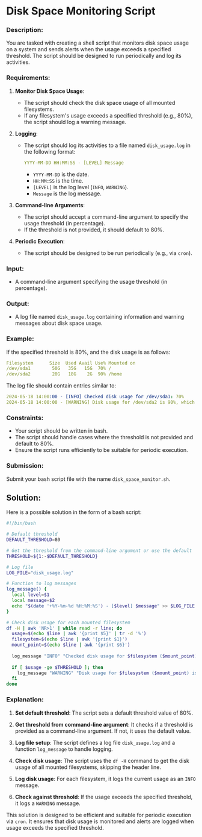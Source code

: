 # Disk Space Monitoring Script

### Description:
You are tasked with creating a shell script that monitors disk space usage on a system and sends alerts when the usage exceeds a specified threshold. The script should be designed to run periodically and log its activities.

### Requirements:
1. **Monitor Disk Space Usage**:
   - The script should check the disk space usage of all mounted filesystems.
   - If any filesystem's usage exceeds a specified threshold (e.g., 80%), the script should log a warning message.

2. **Logging**:
   - The script should log its activities to a file named `disk_usage.log` in the following format:
     ```yaml
     YYYY-MM-DD HH:MM:SS - [LEVEL] Message
     ```
     - `YYYY-MM-DD` is the date.
     - `HH:MM:SS` is the time.
     - `[LEVEL]` is the log level (`INFO`, `WARNING`).
     - `Message` is the log message.

3. **Command-line Arguments**:
   - The script should accept a command-line argument to specify the usage threshold (in percentage).
   - If the threshold is not provided, it should default to 80%.

4. **Periodic Execution**:
   - The script should be designed to be run periodically (e.g., via `cron`).

### Input:
- A command-line argument specifying the usage threshold (in percentage).

### Output:
- A log file named `disk_usage.log` containing information and warning messages about disk space usage.

### Example:
If the specified threshold is 80%, and the disk usage is as follows:

```yaml
Filesystem      Size  Used Avail Use% Mounted on
/dev/sda1        50G   35G   15G  70% /
/dev/sda2        20G   18G    2G  90% /home
```

The log file should contain entries similar to:
```yaml
2024-05-18 14:00:00 - [INFO] Checked disk usage for /dev/sda1: 70%
2024-05-18 14:00:00 - [WARNING] Disk usage for /dev/sda2 is 90%, which exceeds the threshold of 80%
```

### Constraints:
- Your script should be written in bash.
- The script should handle cases where the threshold is not provided and default to 80%.
- Ensure the script runs efficiently to be suitable for periodic execution.

### Submission:
Submit your bash script file with the name `disk_space_monitor.sh`.

## Solution:

Here is a possible solution in the form of a bash script:

```bash
#!/bin/bash

# Default threshold
DEFAULT_THRESHOLD=80

# Get the threshold from the command-line argument or use the default
THRESHOLD=${1:-$DEFAULT_THRESHOLD}

# Log file
LOG_FILE="disk_usage.log"

# Function to log messages
log_message() {
  local level=$1
  local message=$2
  echo "$(date '+%Y-%m-%d %H:%M:%S') - [$level] $message" >> $LOG_FILE
}

# Check disk usage for each mounted filesystem
df -H | awk 'NR>1' | while read -r line; do
  usage=$(echo $line | awk '{print $5}' | tr -d '%')
  filesystem=$(echo $line | awk '{print $1}')
  mount_point=$(echo $line | awk '{print $6}')
  
  log_message "INFO" "Checked disk usage for $filesystem ($mount_point): $usage%"
  
  if [ $usage -ge $THRESHOLD ]; then
    log_message "WARNING" "Disk usage for $filesystem ($mount_point) is ${usage}%, which exceeds the threshold of ${THRESHOLD}%"
  fi
done

```

### Explanation:

1. **Set default threshold**: The script sets a default threshold value of 80%.

2. **Get threshold from command-line argument**: It checks if a threshold is provided as a command-line argument. If not, it uses the default value.

3. **Log file setup**: The script defines a log file `disk_usage.log` and a function `log_message` to handle logging.

4. **Check disk usage**: The script uses the `df -H` command to get the disk usage of all mounted filesystems, skipping the header line.

5. **Log disk usage**: For each filesystem, it logs the current usage as an `INFO` message.

6. **Check against threshold**: If the usage exceeds the specified threshold, it logs a `WARNING` message.

This solution is designed to be efficient and suitable for periodic execution via `cron`. It ensures that disk usage is monitored and alerts are logged when usage exceeds the specified threshold.